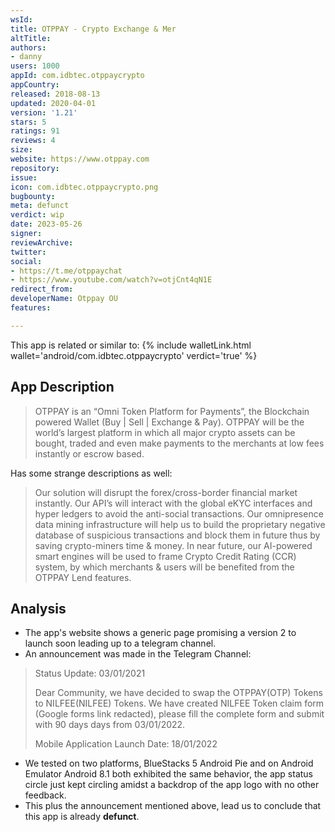 ```yaml
---
wsId: 
title: OTPPAY - Crypto Exchange & Mer
altTitle: 
authors:
- danny 
users: 1000
appId: com.idbtec.otppaycrypto
appCountry: 
released: 2018-08-13
updated: 2020-04-01
version: '1.21'
stars: 5
ratings: 91
reviews: 4
size: 
website: https://www.otppay.com
repository: 
issue: 
icon: com.idbtec.otppaycrypto.png
bugbounty: 
meta: defunct
verdict: wip
date: 2023-05-26
signer: 
reviewArchive: 
twitter: 
social:
- https://t.me/otppaychat
- https://www.youtube.com/watch?v=otjCnt4qN1E  
redirect_from: 
developerName: Otppay OU
features: 

---
```


This app is related or similar to: {% include walletLink.html wallet='android/com.idbtec.otppaycrypto' verdict='true' %}

## App Description 

> OTPPAY is an “Omni Token Platform for Payments”, the Blockchain powered Wallet (Buy | Sell | Exchange & Pay). OTPPAY will be the world’s largest platform in which all major crypto assets can be bought, traded and even make payments to the merchants at low fees instantly or escrow based.

Has some strange descriptions as well: 

> Our solution will disrupt the forex/cross-border financial market instantly. Our API’s will interact with the global eKYC interfaces and hyper ledgers to avoid the anti-social transactions. Our omnipresence data mining infrastructure will help us to build the proprietary negative database of suspicious transactions and block them in future thus by saving crypto-miners time & money. In near future, our AI-powered smart engines will be used to frame Crypto Credit Rating (CCR) system, by which merchants & users will be benefited from the OTPPAY Lend features.

## Analysis 

- The app's website shows a generic page promising a version 2 to launch soon leading up to a telegram channel. 
- An announcement was made in the Telegram Channel:

> Status Update: 03/01/2021
>
> Dear Community, we have decided to swap the OTPPAY(OTP) Tokens to NILFEE(NILFEE) Tokens. We have created NILFEE Token claim form (Google forms link redacted), please fill the complete form and submit with 90 days days from 03/01/2022.
>
> Mobile Application Launch Date: 18/01/2022

- We tested on two platforms, BlueStacks 5 Android Pie and on Android Emulator Android 8.1 both exhibited the same behavior, the app status circle just kept circling amidst a backdrop of the app logo with no other feedback. 
- This plus the announcement mentioned above, lead us to conclude that this app is already **defunct**.
 
